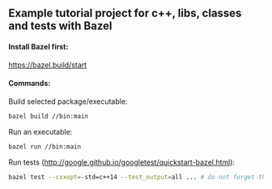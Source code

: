 ## Example tutorial project for c++, libs, classes and tests with Bazel

#### Install Bazel first:
https://bazel.build/start

#### Commands:

Build selected package/executable:
```bash
bazel build //bin:main
```

Run an executable:
```bash
bazel run //bin:main
```

Run tests (http://google.github.io/googletest/quickstart-bazel.html):
```bash
bazel test --cxxopt=-std=c++14 --test_output=all ... # do not forget the dots
```
